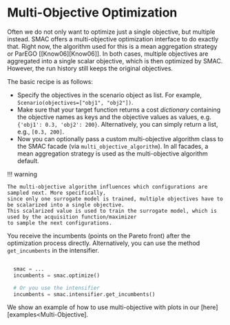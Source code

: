 # Multi-Objective Optimization

Often we do not only want to optimize just a single objective, but multiple instead. SMAC offers a multi-objective 
optimization interface to do exactly that. Right now, the algorithm used for this is a mean aggregation strategy or 
ParEGO [[Know06][Know06]]. In both cases, multiple objectives are aggregated into a single scalar objective, which is then 
optimized by SMAC. However, the run history still keeps the original objectives.


The basic recipe is as follows:

- Specify the objectives in the scenario object as list. For example, ``Scenario(objectives=["obj1", "obj2"])``.
- Make sure that your target function returns a cost *dictionary* containing the objective names as keys
  and the objective values as values, e.g. ``{'obj1': 0.3, 'obj2': 200}``. Alternatively, you can simply
  return a list, e.g., ``[0.3, 200]``.
- Now you can optionally pass a custom multi-objective algorithm class to the SMAC
  facade (via ``multi_objective_algorithm``). In all facades, a mean aggregation strategy is used as the 
  multi-objective algorithm default.


!!! warning

    The multi-objective algorithm influences which configurations are sampled next. More specifically, 
    since only one surrogate model is trained, multiple objectives have to be scalarized into a single objective.
    This scalarized value is used to train the surrogate model, which is used by the acquisition function/maximizer
    to sample the next configurations.  


You receive the incumbents (points on the Pareto front) after the optimization process directly. Alternatively, you can 
use the method ``get_incumbents`` in the intensifier.

```python

  smac = ...
  incumbents = smac.optimize()

  # Or you use the intensifier
  incumbents = smac.intensifier.get_incumbents()
```

We show an example of how to use multi-objective with plots in our [here][examples<Multi-Objective].

